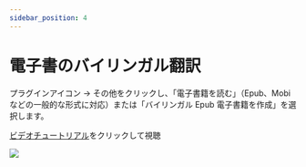 ```yaml
---
sidebar_position: 4
---
```


# 電子書のバイリンガル翻訳

プラグインアイコン -> その他をクリックし、「電子書籍を読む」（Epub、Mobi などの一般的な形式に対応）または「バイリンガル Epub 電子書籍を作成」を選択します。

[ビデオチュートリアル](https://www.bilibili.com/video/BV1CM41137CJ/?spm_id_from=333.999.0.0)をクリックして視聴

![](https://s.immersivetranslate.com/assets/uploads/CleanShot%202024-05-06%20at%2023.40.09@2x-VrcU8I.png)
